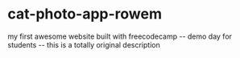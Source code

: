 # cat-photo-app-rowem
my first awesome website built with freecodecamp -- demo day for students -- this is a totally original description
